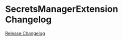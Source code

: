 # SecretsManagerExtension Changelog

[Release Changelog](https://github.com/spryker/secrets-manager-extension/releases)
